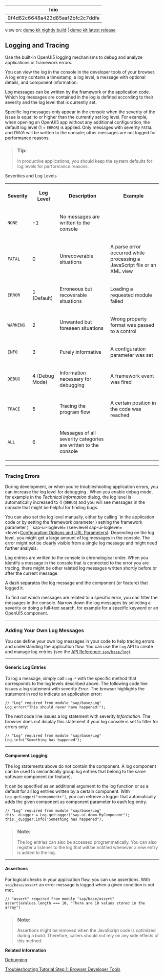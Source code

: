 <!-- loio9f4d62c6648a423d85aaf2bfc2c7ddfe -->

| loio |
| -----|
| 9f4d62c6648a423d85aaf2bfc2c7ddfe |

<div id="loio">

view on: [demo kit nightly build](https://openui5nightly.hana.ondemand.com/#/topic/9f4d62c6648a423d85aaf2bfc2c7ddfe) | [demo kit latest release](https://openui5.hana.ondemand.com/#/topic/9f4d62c6648a423d85aaf2bfc2c7ddfe)</div>

## Logging and Tracing

Use the built-in OpenUI5 logging mechanisms to debug and analyze applications or framework errors.

You can view the log in the console in the developer tools of your browser. A log entry contains a timestamp, a log level, a message with optional details, and component information.

Log messages can be written by the framework or the application code. Which log messages are contained in the log is defined according to their severity and the log level that is currently set.

Specific log messages only appear in the console when the severity of the issue is equal to or higher than the currently set log level. For example, when opening an OpenUI5 app without any additional configuration, the default log level \(1 = `ERROR`\) is applied. Only messages with severity `FATAL` and `ERROR` will be written to the console; other messages are not logged for performance reasons.

> ### Tip:  
> In productive applications, you should keep the system defaults for log levels for performance reasons.

<a name="loio9f4d62c6648a423d85aaf2bfc2c7ddfe__table_ihz_4ld_xz"/>Severities and Log Levels


<table>
<tr>
<th>

Severity



</th>
<th>

Log Level



</th>
<th>

Description



</th>
<th>

Example



</th>
</tr>
<tr>
<td>

 `NONE` 



</td>
<td>

-1



</td>
<td>

No messages are written to the console



</td>
<td>



</td>
</tr>
<tr>
<td>

 `FATAL` 



</td>
<td>

0



</td>
<td>

Unrecoverable situations



</td>
<td>

A parse error occurred while processing a JavaScript file or an XML view



</td>
</tr>
<tr>
<td>

 `ERROR` 



</td>
<td>

1 \(Default\)



</td>
<td>

Erroneous but recoverable situations



</td>
<td>

Loading a requested module failed



</td>
</tr>
<tr>
<td>

 `WARNING` 



</td>
<td>

2



</td>
<td>

Unwanted but foreseen situations



</td>
<td>

Wrong property format was passed to a control



</td>
</tr>
<tr>
<td>

 `INFO` 



</td>
<td>

3



</td>
<td>

Purely informative



</td>
<td>

A configuration parameter was set



</td>
</tr>
<tr>
<td>

 `DEBUG` 



</td>
<td>

4 \(Debug Mode\)



</td>
<td>

Information necessary for debugging



</td>
<td>

A framework event was fired



</td>
</tr>
<tr>
<td>

 `TRACE` 



</td>
<td>

5



</td>
<td>

Tracing the program flow



</td>
<td>

A certain position in the code was reached



</td>
</tr>
<tr>
<td>

 `ALL` 



</td>
<td>

6



</td>
<td>

Messages of all severity categories are written to the console



</td>
<td>



</td>
</tr>
</table>

***

<a name="loio9f4d62c6648a423d85aaf2bfc2c7ddfe__section_wmr_fnd_xz"/>

### Tracing Errors

During development, or when you're troubleshooting application errors, you can increase the log level for debugging . When you enable debug mode, for example in the *Technical Information* dialog, the log level is automatically increased to 4 \(`DEBUG`\) and you will see messages in the console that might be helpful for finding bugs.

You can also set the log level manually, either by calling `in the application code or by setting the framework parameter <level>) setting the framework parameter <level>)```sap-ui-loglevel= \(see<level sap-ui-loglevel=<level\>[Configuration Options and URL Parameters](Configuration_Options_and_URL_Parameters_91f2d03.md)\). Depending on the log level, you might get a large amount of log messages in the console. The error might not be clearly visible from a single log message and might need further analysis.

Log entries are written to the console in chronological order. When you identify a message in the console that is connected to the error you are tracing, there might be other related log messages written shortly before or after the current message.

A dash separates the log message and the component \(or feature\) that logged it.

To find out which messages are related to a specific error, you can filter the messages in the console. Narrow down the log messages by selecting a severity or doing a full-text search, for example for a specific keyword or an OpenUI5 component.

***

<a name="loio9f4d62c6648a423d85aaf2bfc2c7ddfe__section_g5r_gnd_xz"/>

### Adding Your Own Log Messages

You can define your own log messages in your code to help tracing errors and understanding the application flow. You can use the `Log` API to create and manage log entries \(see the [API Reference: `sap/base/log`](https://openui5.hana.ondemand.com/#/api/module%3Asap%2Fbase%2FLog)\).

***

#### Generic Log Entries

To log a message, simply call `Log.*` with the specific method that corresponds to the log levels described above. The following code line issues a log statement with severity *Error*. The browser highlights the statement in red to indicate an application error:

```
// "Log" required from module "sap/base/Log"
Log.error("This should never have happened!");
```

The next code line issues a log statement with severity *Information*. The browser does not display this statement if your log console is set to filter for errors only:

```
// "Log" required from module "sap/base/Log"
Log.info("Something has happened");
```

***

#### Component Logging

The log statements above do not contain the component. A log component can be used to semantically group log entries that belong to the same software component \(or feature\).

It can be specified as an additional argument to the log function or as a default for all log entries written by a certain component. With `Log.getLogger("<component>")`, you can retrieve a logger that automatically adds the given component as component parameter to each log entry.

```
// "Log" required from module "sap/base/Log"
this._oLogger = Log.getLogger("sap.ui.demo.MyComponent");
this._oLogger.info("Something has happened");
```

> ### Note:  
> The log entries can also be accessed programmatically. You can also register a listener to the log that will be notified whenever a new entry is added to the log.

***

#### Assertions

For logical checks in your application flow, you can use assertions. With `sap/base/assert` an error message is logged when a given condition is not met.

```
// "assert" required from module "sap/base/assert"
assert(aValues.length === 10, "There are 10 values stored in the array")
```

> ### Note:  
> Assertions might be removed when the JavaScript code is optimized during a build. Therefore, callers should not rely on any side effects of this method.

**Related Information**  


[Debugging](Debugging_c9b0f8c.md#loioc9b0f8cca852443f9b8d3bf8ba5626ab "When developing apps, searching for bugs is an inevitable part of the process. To analyze an issue, you can use the developer tools of your browser and built-in OpenUI5 tools. In this section, we give an overview of the OpenUI5 tools you can use when debugging. To learn more about the developer tools of your browser, check the documentation of the browser.")

[Troubleshooting Tutorial Step 1: Browser Developer Tools](Step_1_Browser_Developer_Tools_eadd60a.md "In this step, you will learn how to use your browser's developers tools to troubleshoot your OpenUI5 app.")

